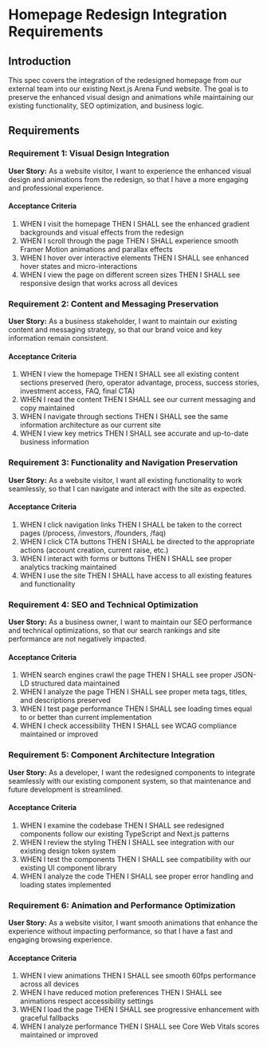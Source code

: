 # Homepage Redesign Integration Requirements

## Introduction

This spec covers the integration of the redesigned homepage from our external team into our existing Next.js Arena Fund website. The goal is to preserve the enhanced visual design and animations while maintaining our existing functionality, SEO optimization, and business logic.

## Requirements

### Requirement 1: Visual Design Integration

**User Story:** As a website visitor, I want to experience the enhanced visual design and animations from the redesign, so that I have a more engaging and professional experience.

#### Acceptance Criteria

1. WHEN I visit the homepage THEN I SHALL see the enhanced gradient backgrounds and visual effects from the redesign
2. WHEN I scroll through the page THEN I SHALL experience smooth Framer Motion animations and parallax effects
3. WHEN I hover over interactive elements THEN I SHALL see enhanced hover states and micro-interactions
4. WHEN I view the page on different screen sizes THEN I SHALL see responsive design that works across all devices

### Requirement 2: Content and Messaging Preservation

**User Story:** As a business stakeholder, I want to maintain our existing content and messaging strategy, so that our brand voice and key information remain consistent.

#### Acceptance Criteria

1. WHEN I view the homepage THEN I SHALL see all existing content sections preserved (hero, operator advantage, process, success stories, investment access, FAQ, final CTA)
2. WHEN I read the content THEN I SHALL see our current messaging and copy maintained
3. WHEN I navigate through sections THEN I SHALL see the same information architecture as our current site
4. WHEN I view key metrics THEN I SHALL see accurate and up-to-date business information

### Requirement 3: Functionality and Navigation Preservation

**User Story:** As a website visitor, I want all existing functionality to work seamlessly, so that I can navigate and interact with the site as expected.

#### Acceptance Criteria

1. WHEN I click navigation links THEN I SHALL be taken to the correct pages (/process, /investors, /founders, /faq)
2. WHEN I click CTA buttons THEN I SHALL be directed to the appropriate actions (account creation, current raise, etc.)
3. WHEN I interact with forms or buttons THEN I SHALL see proper analytics tracking maintained
4. WHEN I use the site THEN I SHALL have access to all existing features and functionality

### Requirement 4: SEO and Technical Optimization

**User Story:** As a business owner, I want to maintain our SEO performance and technical optimizations, so that our search rankings and site performance are not negatively impacted.

#### Acceptance Criteria

1. WHEN search engines crawl the page THEN I SHALL see proper JSON-LD structured data maintained
2. WHEN I analyze the page THEN I SHALL see proper meta tags, titles, and descriptions preserved
3. WHEN I test page performance THEN I SHALL see loading times equal to or better than current implementation
4. WHEN I check accessibility THEN I SHALL see WCAG compliance maintained or improved

### Requirement 5: Component Architecture Integration

**User Story:** As a developer, I want the redesigned components to integrate seamlessly with our existing component system, so that maintenance and future development is streamlined.

#### Acceptance Criteria

1. WHEN I examine the codebase THEN I SHALL see redesigned components follow our existing TypeScript and Next.js patterns
2. WHEN I review the styling THEN I SHALL see integration with our existing design token system
3. WHEN I test the components THEN I SHALL see compatibility with our existing UI component library
4. WHEN I analyze the code THEN I SHALL see proper error handling and loading states implemented

### Requirement 6: Animation and Performance Optimization

**User Story:** As a website visitor, I want smooth animations that enhance the experience without impacting performance, so that I have a fast and engaging browsing experience.

#### Acceptance Criteria

1. WHEN I view animations THEN I SHALL see smooth 60fps performance across all devices
2. WHEN I have reduced motion preferences THEN I SHALL see animations respect accessibility settings
3. WHEN I load the page THEN I SHALL see progressive enhancement with graceful fallbacks
4. WHEN I analyze performance THEN I SHALL see Core Web Vitals scores maintained or improved